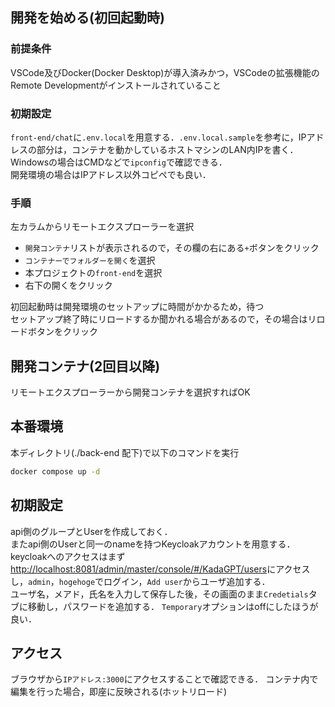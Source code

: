 ## 開発を始める(初回起動時)
### 前提条件
VSCode及びDocker(Docker Desktop)が導入済みかつ，VSCodeの拡張機能のRemote Developmentがインストールされていること

### 初期設定
`front-end/chat`に`.env.local`を用意する．`.env.local.sample`を参考に，IPアドレスの部分は，コンテナを動かしているホストマシンのLAN内IPを書く．  
Windowsの場合はCMDなどで`ipconfig`で確認できる．  
開発環境の場合はIPアドレス以外コピペでも良い．

### 手順
左カラムからリモートエクスプローラーを選択
- `開発コンテナ`リストが表示されるので，その欄の右にある`+`ボタンをクリック
- `コンテナーでフォルダーを開く`を選択
- 本プロジェクトの`front-end`を選択
- 右下の開くをクリック

初回起動時は開発環境のセットアップに時間がかかるため，待つ  
セットアップ終了時にリロードするか聞かれる場合があるので，その場合はリロードボタンをクリック

## 開発コンテナ(2回目以降)
リモートエクスプローラーから開発コンテナを選択すればOK

## 本番環境
本ディレクトリ(./back-end 配下)で以下のコマンドを実行
```bash
docker compose up -d
```

## 初期設定
api側のグループとUserを作成しておく．  
またapi側のUserと同一のnameを持つKeycloakアカウントを用意する．  
keycloakへのアクセスはまず[http://localhost:8081/admin/master/console/#/KadaGPT/users](http://localhost:8081/admin/master/console/#/KadaGPT/users)にアクセスし，`admin`，`hogehoge`でログイン，`Add user`からユーザ追加する．  
ユーザ名，メアド，氏名を入力して保存した後，その画面のまま`Credetials`タブに移動し，パスワードを追加する．
`Temporary`オプションはoffにしたほうが良い．

## アクセス
ブラウザから`IPアドレス:3000`にアクセスすることで確認できる．
コンテナ内で編集を行った場合，即座に反映される(ホットリロード)
